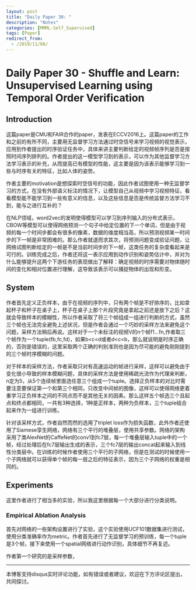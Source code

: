 ```yaml
---
layout: post
title: "Daily Paper 30: "
description: "Notes"
categories: [MMML-Self_Supervised]
tags: [Paper]
redirect_from:
  - /2019/11/08/
---
```


# Daily Paper 30 - Shuffle and Learn: Unsupervised Learning using Temporal Order Verification  

## Introduction  

这篇paper是CMU和FAIR合作的paper，发表在ECCV2016上。这篇paper的工作和之前的有所不同，主要用无监督学习方法通过时空信号来学习视频的视觉表示，应用到作者提出的时序验证任务中，具体来讲主要判断给定的视频帧序列是否是按照时间序列排列的。作者提出的这一模型学习到的表示，可以作为其他监督学习方法学习表示的补充，从而提高已有模型的性能，这主要是因为该表示能够学习到一些与时序有关的特征，比如人体的姿势。  

作者主要的motivation是想探索时空信号的功能，因此作者试图使用一种无监督学习的方式，在没有外部语义标注的情况下，让模型自己从视频中学习视频特征，看看模型能不能学习到一些有意义的信息，以及这些信息是否是传统监督方法学习不到，能与之进行互补的？  

在NLP领域，word2vec的发明使得模型可以学习到序列输入的分布式表示，CBOW等模型可以使得网络预测一个句子中给定位置的下一个单词，但是由于视频的每一个时间步都会有很多的像素，数据的维度相当高，所以预测视频某一时间步的下一帧是非常困难的。那么作者就退而求其次，将预测问题变成验证问题，让网络试图判断给定的一帧是不是当前时间步的下一帧，这类任务的复杂度看起来是可行的。训练完成之后，作者还将这一表示应用到动作识别和姿势估计中，并对为什么能够提升这两个下游任务的表现做出了解释：确定视频的时序需要对物体随时间的变化和相对位置进行理解，这导致该表示可以捕捉物体的出现和形变。  

## System  

作者首先定义正负样本，由于在视频的序列中，只有两个帧是不好排序的，比如拿起杯子和杯子在桌子上，杯子在桌子上那个片段究竟是拿起之前还是放下之后？这就会导致样本的模糊性，所以作者采取了将三个帧组成一组进行判断的方式，虽然三个帧也无法完全避免上述状况，但是作者会通过一个巧妙的采样方法来避免这个问题，采样方法稍后再说。这样对于一个未标注的视频V的n个帧f1...fn,作者取三个帧作为一个tuple(fb,fc,fd)，如果b<c<d或者d<c<b，那么就说明是时序正确的，否则是错误的，这里采取两个正确的判别准则也是因为尽可能的避免刚刚提到的三个帧时序模糊的问题。  

对于样本的采样方法，作者采取只对有高速运动的帧进行采样，这样可以避免由于变化很小导致的样本模糊问题，具体的采样方法是使用稀疏光流作为代理来判断，n定为5，从5个连续帧里面选任意三个组成一个tuple。选择正负样本的对比时需要注意要保证第一个和第三个相同，只改变中间帧的图像，这样可以使得网络更着重学习正负样本之间的不同点而不是其他无关的因素。那么这样五个帧选三个且起点和终点都相同，一共有3种选择，1种是正样本，两种为负样本，三个tuple结合起来作为一组进行训练。  

针对该采样方式，作者自然而然的选用了triplet loss作为损失函数，此外作者还使用了Siamese孪生网络，网络有三个平行的堆叠层，使用共享参数。网络的架构采用了类AlexNet的CaffeNet的conv1到fc7层，每一个堆叠层输入tuple中的一个帧，经过处理后在fc7层输出生成的表示，三个fc7层的输出concat起来输入到线性分类层中。在训练的时候作者使用三个平行的子网络，但是在测试的时候使用一个子网络就可以获得单个帧的每一层之后的特征表示，因为三个子网络的权重是相同的。  

## Experiments  

这里作者进行了相当多的实验，所以我这里根据每一个大部分进行分类说明。  

### Empirical Ablation Analysis  

首先对网络的一些架构设置进行了实验，这个实验使用UCF101数据集进行测试，使用分类准确率作为metric。作者首先进行了无监督学习的预训练，每一个tuple是3个帧，接下来使用一个spatial网络进行动作识别，具体细节不再复述。  

作者第一个研究的是采样参数，

---
本博客支持disqus实时评论功能，如有错误或者建议，欢迎在下方评论区提出，共同探讨。  
